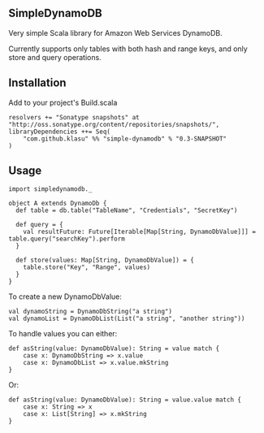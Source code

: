 SimpleDynamoDB
--------------

Very simple Scala library for Amazon Web Services DynamoDB.

Currently supports only tables with both hash and range keys, and only store and query operations.

Installation
------------

Add to your project's Build.scala
    
    resolvers += "Sonatype snapshots" at "http://oss.sonatype.org/content/repositories/snapshots/",
    libraryDependencies ++= Seq(
        "com.github.klasu" %% "simple-dynamodb" % "0.3-SNAPSHOT"
    )

Usage
-----

    import simpledynamodb._

    object A extends DynamoDb {
      def table = db.table("TableName", "Credentials", "SecretKey")
      
      def query = {
        val resultFuture: Future[Iterable[Map[String, DynamoDbValue]]] = table.query("searchKey").perform
      }
      
      def store(values: Map[String, DynamoDbValue]) = {
        table.store("Key", "Range", values)
      }
    }

To create a new DynamoDbValue:

    val dynamoString = DynamoDbString("a string")
    val dynamoList = DynamoDbList(List("a string", "another string"))
    
To handle values you can either:

    def asString(value: DynamoDbValue): String = value match {
        case x: DynamoDbString => x.value
        case x: DynamoDbList => x.value.mkString
    }
Or:

    def asString(value: DynamoDbValue): String = value.value match {
        case x: String => x
        case x: List[String] => x.mkString
    }
